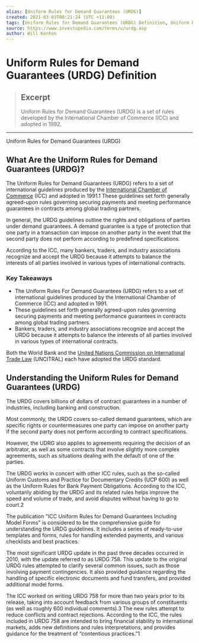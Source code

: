 ```yaml
---
alias: [Uniform Rules for Demand Guarantees (URDG)]
created: 2021-03-03T00:21:24 (UTC +11:00)
tags: [Uniform Rules for Demand Guarantees (URDG) Definition, Uniform Rules for Demand Guarantees (URDG)]
source: https://www.investopedia.com/terms/u/urdg.asp
author: Will Kenton
---
```


# Uniform Rules for Demand Guarantees (URDG) Definition

> ## Excerpt
> Uniform Rules for Demand Guarantees (URDG) is a set of rules developed by the International Chamber of Commerce (ICC) and adopted in 1992.

---

Uniform Rules for Demand Guarantees (URDG)
## What Are the Uniform Rules for Demand Guarantees (URDG)?

The Uniform Rules for Demand Guarantees (URDG) refers to a set of international guidelines produced by the [International Chamber of Commerce](https://www.investopedia.com/terms/i/international-chamber-of-commerce-icc.asp) (ICC) and adopted in 1991.1 These guidelines set forth generally agreed-upon rules governing securing payments and meeting performance guarantees in contracts among global trading partners.

In general, the URDG guidelines outline the rights and obligations of parties under demand guarantees. A demand guarantee is a type of protection that one party in a transaction can impose on another party in the event that the second party does not perform according to predefined specifications.

According to the ICC, many bankers, traders, and industry associations recognize and accept the URDG because it attempts to balance the interests of all parties involved in various types of international contracts.

### Key Takeaways

-   The Uniform Rules For Demand Guarantees (URDG) refers to a set of international guidelines produced by the International Chamber of Commerce (ICC) and adopted in 1991.
-   These guidelines set forth generally agreed-upon rules governing securing payments and meeting performance guarantees in contracts among global trading partners.
-   Bankers, traders, and industry associations recognize and accept the URDG because it attempts to balance the interests of all parties involved in various types of international contracts.

Both the World Bank and the [United Nations Commission on International Trade Law](https://www.investopedia.com/terms/u/united-nations-commission-on-international-trade-law-uncitral.asp) (UNCITRAL) each have adopted the URDG standard.

## Understanding the Uniform Rules for Demand Guarantees (URDG)

The URDG covers billions of dollars of contract guarantees in a number of industries, including banking and construction. 

Most commonly, the URDG covers so-called demand guarantees, which are specific rights or countermeasures one party can impose on another party if the second party does not perform according to contract specifications. 

However, the UDRG also applies to agreements requiring the decision of an arbitrator, as well as some contracts that involve slightly more complex agreements, such as situations dealing with the default of one of the parties.

The URDG works in concert with other ICC rules, such as the so-called Uniform Customs and Practice for Documentary Credits (UCP 600) as well as the Uniform Rules for Bank Payment Obligations. According to the ICC, voluntarily abiding by the URDG and its related rules helps improve the speed and volume of trade, and avoid disputes without having to go to court.2 

The publication "ICC Uniform Rules for Demand Guarantees Including Model Forms" is considered to be the comprehensive guide for understanding the URDG guidelines. It includes a series of ready-to-use templates and forms, rules for handling extended payments, and various checklists and best practices.

The most significant URDG update in the past three decades occurred in 2010, with the update referred to as URDG 758. This update to the original URDG rules attempted to clarify several common issues, such as those involving payment contingencies. It also provided guidance regarding the handling of specific electronic documents and fund transfers, and provided additional model forms.

The ICC worked on writing URDG 758 for more than two years prior to its release, taking into account feedback from various groups of constituents (as well as roughly 600 individual comments).3 The new rules attempt to reduce conflicts and contract rejections. According to the ICC, the rules included in URDG 758 are intended to bring financial stability to international markets, adds new definitions and rules interpretations, and provides guidance for the treatment of “contentious practices.”1
